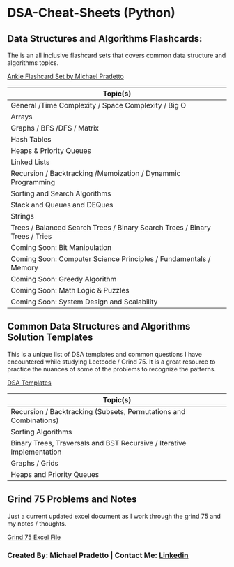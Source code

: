 # DSA-Cheat-Sheets (Python)

## Data Structures and Algorithms Flashcards:
The is an all inclusive flashcard sets that covers common data structure and algorithms topics. 

[Ankie Flashcard Set by Michael Pradetto]("here")

|Topic(s)|
| --- |
|General /Time Complexity / Space Complexity / Big O|
|Arrays|
|Graphs / BFS /DFS / Matrix|
|Hash Tables|
|Heaps & Priority Queues|
|Linked Lists|
|Recursion / Backtracking /Memoization / Dynammic Programming|
|Sorting and Search Algorithms|
|Stack and Queues and DEQues|
|Strings|
|Trees / Balanced Search Trees / Binary Search Trees / Binary Trees / Tries|
|Coming Soon: Bit Manipulation|
|Coming Soon: Computer Science Principles / Fundamentals / Memory|
|Coming Soon: Greedy Algorithm|
|Coming Soon: Math Logic & Puzzles|
|Coming Soon: System Design and Scalability|

## Common Data Structures and Algorithms Solution Templates
This is a unique list of DSA templates and common questions I have encountered while studying Leetcode / Grind 75. It is a great resource to practice the nuances of some of the problems to recognize the patterns.

[DSA Templates]("here")

|Topic(s)|
| --- |
|Recursion / Backtracking (Subsets, Permutations and Combinations)|
|Sorting Algorithms|
|Binary Trees, Traversals and BST Recursive / Iterative Implementation|
|Graphs / Grids|
|Heaps and Priority Queues|


## Grind 75 Problems and Notes
Just a current updated excel document as I work through the grind 75 and my notes / thoughts.

[Grind 75 Excel File]("here")


### Created By: Michael Pradetto | Contact Me: [Linkedin](https://www.linkedin.com/in/michael-pradetto/)




